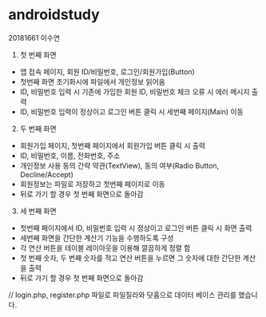 # androidstudy
20181661 이수연
1. 첫 번째 화면
- 앱 접속 페이지, 회원 ID/비밀번호, 로그인/회원가입(Button)
- 첫번째 화면 초기화시에 파일에서 개인정보 읽어옴
- ID, 비밀번호 입력 시 기존에 가입한 회원 ID, 비밀번호 체크 오류 시 에러 메시지 출력
- ID, 비밀번호 입력이 정상이고 로그인 버튼 클릭 시 세번째 페이지(Main) 이동

2. 두 번째 화면
- 회원가입 페이지, 첫번째 페이지에서 회원가입 버튼 클릭 시 출력
- ID, 비밀번호, 이름, 전화번호, 주소
- 개인정보 사용 동의 간략 약관(TextView), 동의 여부(Radio Button, Decline/Accept)
- 회원정보는 파일로 저장하고 첫번째 페이지로 이동
- 뒤로 가기 할 경우 첫 번째 화면으로 돌아감

3. 세 번째 화면
- 첫번째 페이지에서 ID, 비밀번호 입력 시 정상이고 로그인 버튼 클릭 시 화면 출력
- 세번째 화면을 간단한 계산기 기능을 수행하도록 구성
- 각 연산 버튼을 테이블 레이아웃을 이용해 깔끔하게 정렬 함
- 첫 번째 숫자, 두 번째 숫자를 적고 연산 버튼을 누르면 그 숫자에 대한 간단한 계산을 출력
- 뒤로 가기 할 경우 첫 번째 화면으로 돌아감 

// login.php, register.php 파일로 파일질라와 닷홈으로 데이터 베이스 관리를 했습니다.
